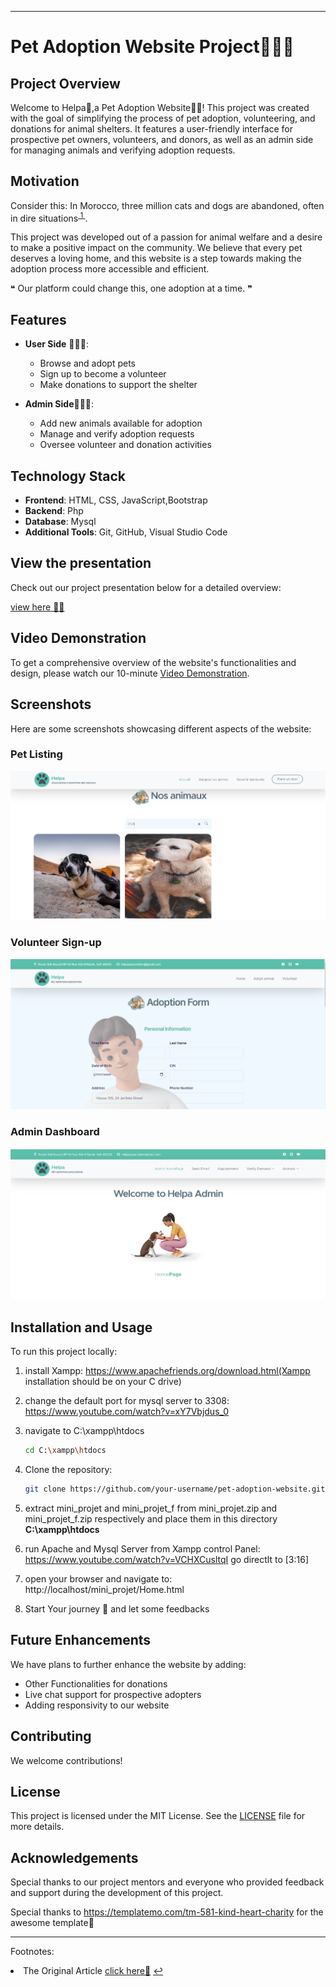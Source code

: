 

---

# Pet Adoption Website Project🐾🐶🐱

## Project Overview
Welcome to Helpa🐾,a Pet Adoption Website🐶🐱! This project was created with the goal of simplifying the process of pet adoption, volunteering, and donations for animal shelters. It features a user-friendly interface for prospective pet owners, volunteers, and donors, as well as an admin side for managing animals and verifying adoption requests.

## Motivation
Consider this: In Morocco, three million cats and dogs are abandoned, often in dire situations<sup id="fnref1"><a href="#fn1"> 1  </a></sup>.

This project was developed out of a passion for animal welfare and a desire to make a positive impact on the community. We believe that every pet deserves a loving home, and this website is a step towards making the adoption process more accessible and efficient.

❝ Our platform could change this, one adoption at a time. ❞

## Features
- **User Side** 🧑🏻‍💻:
  - Browse and adopt pets
  - Sign up to become a volunteer
  - Make donations to support the shelter

- **Admin Side**👨🏻‍💼:
  - Add new animals available for adoption
  - Manage and verify adoption requests
  - Oversee volunteer and donation activities

## Technology Stack
- **Frontend**: HTML, CSS, JavaScript,Bootstrap
- **Backend**: Php
- **Database**: Mysql
- **Additional Tools**: Git, GitHub, Visual Studio Code

## View the presentation

Check out our project presentation below for a detailed overview:

<a src="https://www.canva.com/design/DAGF9J9FBHc/1lX_MZEF2vlyTSNY-TKaYA/edit"/>
<a href="https://www.nationalgeographic.com/animals/article/meet-the-people-helping-morocco-stray-dogs">view here 👩‍🏫</a> 

## Video Demonstration
To get a comprehensive overview of the website's functionalities and design, please watch our 10-minute [Video Demonstration](https://www.linkedin.com/posts/ihssanenedjaoui_petadoption-animalwelfare-techforgood-activity-7220083904739766273-tzBc?utm_source=share&utm_medium=member_desktop).

## Screenshots
Here are some screenshots showcasing different aspects of the website:

### Pet Listing
![Pet Listing](./screenshots/Adopt.png)

### Volunteer Sign-up
![Volunteer Sign-up](./screenshots/Volunteer.png)

### Admin Dashboard
![Admin Dashboard](./screenshots/Admin.png)

## Installation and Usage
To run this project locally:
1. install Xampp: https://www.apachefriends.org/download.html(Xampp installation should be on your C drive)

2. change the default port for mysql server to 3308:
https://www.youtube.com/watch?v=xY7Vbjdus_0

3. navigate to C:\xampp\htdocs 
    ```bash
   cd C:\xampp\htdocs 
   ```

4. Clone the repository:
   ```bash
   git clone https://github.com/your-username/pet-adoption-website.git
   ```
5. extract mini_projet and mini_projet_f from mini_projet.zip and mini_projet_f.zip respectively and place them in this directory **C:\xampp\htdocs**

6. run Apache and Mysql Server from Xampp control Panel:
https://www.youtube.com/watch?v=VCHXCusltqI go directlt to [3:16]

7. open your browser and navigate to:
http://localhost/mini_projet/Home.html

8. Start Your journey 🚀 and let some feedbacks 


## Future Enhancements
We have plans to further enhance the website by adding:
- Other Functionalities for donations
- Live chat support for prospective adopters
- Adding responsivity to our website

## Contributing
We welcome contributions!

## License
This project is licensed under the MIT License. See the [LICENSE](./licence) file for more details.

## Acknowledgements
Special thanks to our project mentors and everyone who provided feedback and support during the development of this project.

Special thanks to https://templatemo.com/tm-581-kind-heart-charity for the awesome template🤩

---
Footnotes:
<li id="fn1">The Original Article <a href="https://www.nationalgeographic.com/animals/article/meet-the-people-helping-morocco-stray-dogs">click here📄</a> <a href="#fnref1">↩</a></li>
